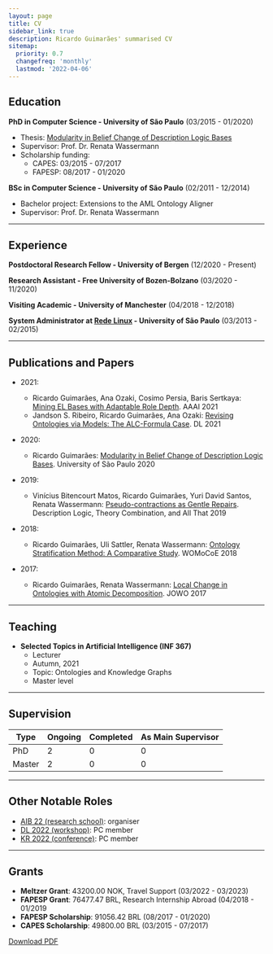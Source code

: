 ```yaml
---
layout: page
title: CV
sidebar_link: true
description: Ricardo Guimarães' summarised CV
sitemap:
  priority: 0.7
  changefreq: 'monthly'
  lastmod: '2022-04-06'
---
```

## Education

**PhD in Computer Science - University of São Paulo**
(03/2015 - 01/2020)
- Thesis: [Modularity in Belief Change of Description Logic Bases](https://www.teses.usp.br/teses/disponiveis/45/45134/tde-19032020-043422/publico/thesis.pdf)
- Supervisor: Prof. Dr. Renata Wassermann
- Scholarship funding:
    - CAPES: 03/2015 - 07/2017
    - FAPESP: 08/2017 - 01/2020


**BSc in Computer Science - University of São Paulo**
(02/2011 - 12/2014)
- Bachelor project: Extensions to the AML Ontology Aligner
- Supervisor: Prof. Dr. Renata Wassermann

----------------------------------------------------------------------
## Experience

**Postdoctoral Research Fellow - University of Bergen**
(12/2020 - Present)

**Research Assistant - Free University of Bozen-Bolzano**
(03/2020 - 11/2020)

**Visiting Academic - University of Manchester** 
(04/2018 - 12/2018)

**System Administrator at [Rede Linux](https://www.linux.ime.usp.br/?about#9a-gera%C3%A7%C3%A3o) - University of São Paulo**
(03/2013 - 02/2015)

----------------------------------------------------------------------
## Publications and Papers

- 2021:
    - Ricardo Guimarães, Ana Ozaki, Cosimo Persia, Baris Sertkaya: [Mining EL Bases with Adaptable Role Depth](https://ojs.aaai.org/index.php/AAAI/article/view/16790). AAAI 2021
    - Jandson S. Ribeiro, Ricardo Guimarães, Ana Ozaki: [Revising Ontologies via Models: The ALC-Formula Case](http://ceur-ws.org/Vol-2954/paper-26.pdf). DL 2021

- 2020:
    - Ricardo Guimarães: [Modularity in Belief Change of Description Logic Bases](https://www.teses.usp.br/teses/disponiveis/45/45134/tde-19032020-043422/publico/thesis.pdf). University of São Paulo 2020

- 2019:
    - Vinícius Bitencourt Matos, Ricardo Guimarães, Yuri David Santos, Renata Wassermann: [Pseudo-contractions as Gentle Repairs](https://doi.org/10.1007/978-3-030-22102-7_18). Description Logic, Theory Combination, and All That 2019

- 2018:
    - Ricardo Guimarães, Uli Sattler, Renata Wassermann: [Ontology Stratification Method: A Comparative Study](http://ceur-ws.org/Vol-2237/womocoe-paper-2.pdf). WOMoCoE 2018

- 2017:
    - Ricardo Guimarães, Renata Wassermann: [Local Change in Ontologies with Atomic Decomposition](http://ceur-ws.org/Vol-2050/DEW_paper_3.pdf). JOWO 2017

----------------------------------------------------------------------
## Teaching

- **Selected Topics in Artificial Intelligence (INF 367)** 
    - Lecturer
    - Autumn, 2021
    - Topic: Ontologies and Knowledge Graphs 
    - Master level

----------------------------------------------------------------------
## Supervision

| Type   | Ongoing | Completed | As Main Supervisor |
|--------|---------|-----------|--------------------|
| PhD    |       2 |         0 |                  0 |
| Master |       2 |         0 |                  0 |

----------------------------------------------------------------------
## Other Notable Roles

- [AIB 22 (research school)](https://researchschool.w.uib.no/): organiser
- [DL 2022 (workshop)](http://dl.kr.org/dl2022): PC member
- [KR 2022 (conference)](https://kr2022.cs.tu-dortmund.de/): PC member

----------------------------------------------------------------------
## Grants

- **Meltzer Grant**: 43200.00 NOK, Travel Support (03/2022 - 03/2023)
- **FAPESP Grant**: 76477.47 BRL, Research Internship Abroad (04/2018 - 01/2019
- **FAPESP Scholarship**: 91056.42 BRL (08/2017 - 01/2020)
- **CAPES Scholarship**: 49800.00 BRL (03/2015 - 07/2017)

[Download PDF](cv.pdf)
